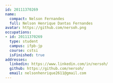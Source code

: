 ```yaml
---
id: 20111370269
name:
  compact: Nelson Fernandes
  full: Nelson Henrique Dantas Fernandes
avatar: https://github.com/nersoh.png
occupations:
- id: 20111370269
  type: student
  campus: ifpb-jp
  course: cstsi
  isFinished: true
addresses:
  linkedin: https://www.linkedin.com/in/nersoh/
  github: https://github.com/nersoh/
  email: nelsonhenrique2611@gmail.com
---
```

